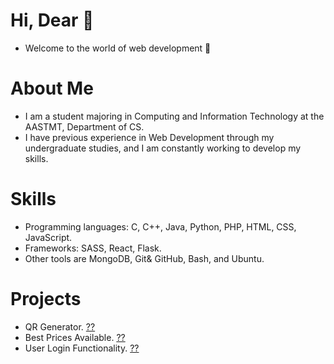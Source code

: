 # Hi, Dear 👋
- Welcome to the world of web development 👀
# About Me
- I am a student majoring in Computing and Information Technology at the AASTMT, Department of CS.
- I have previous experience in Web Development through my undergraduate studies, and I am constantly working to develop my skills.
# Skills
- Programming languages: C, C++, Java, Python, PHP, HTML, CSS, JavaScript.
- Frameworks: SASS, React, Flask.
- Other tools are MongoDB, Git& GitHub, Bash, and Ubuntu.
# Projects
- QR Generator. <a href="https://github.com/Thomas-Karam/QR_Generator">??</a>
- Best Prices Available. <a href="https://github.com/Thomas-Karam/Best_Prices_Available">??</a>
- User Login Functionality. <a href="https://github.com/Thomas-Karam/User_Login_Functionality">??</a>
